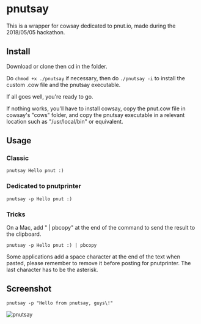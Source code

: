 # pnutsay

This is a wrapper for cowsay dedicated to pnut.io, made during the 2018/05/05 hackathon.

## Install

Download or clone then cd in the folder.

Do `chmod +x ./pnutsay` if necessary, then do `./pnutsay -i` to install the custom .cow file and the pnutsay executable.

If all goes well, you're ready to go. 

If nothing works, you'll have to install cowsay, copy the pnut.cow file in cowsay's "cows" folder, and copy the pnutsay executable in a relevant location such as "/usr/local/bin" or equivalent.

## Usage

### Classic

    pnutsay Hello pnut :)

### Dedicated to pnutprinter

    pnutsay -p Hello pnut :)

### Tricks

On a Mac, add " | pbcopy" at the end of the command to send the result to the clipboard.

    pnutsay -p Hello pnut :) | pbcopy

Some applications add a space character at the end of the text when pasted, please remember to remove it before posting for pnutprinter. The last character has to be the asterisk.

## Screenshot

    pnutsay -p "Hello from pnutsay, guys\!"

![pnutsay](https://monosnap.com/image/5fNPlAf41BmgXNhw30TInUfKkDRd7q.png)